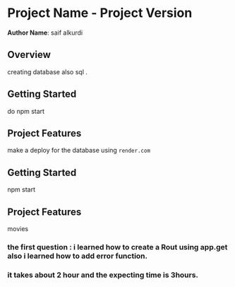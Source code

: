 # Project Name - Project Version

**Author Name**: saif alkurdi

## Overview
creating database also sql .
## Getting Started
do npm start

## Project Features
make a deploy for the database using `render.com`

## Getting Started
npm start

## Project Features
movies

### the first question : i learned how to create a Rout using app.get also i learned how to add error function.

### it takes about 2 hour and the expecting time is 3hours.